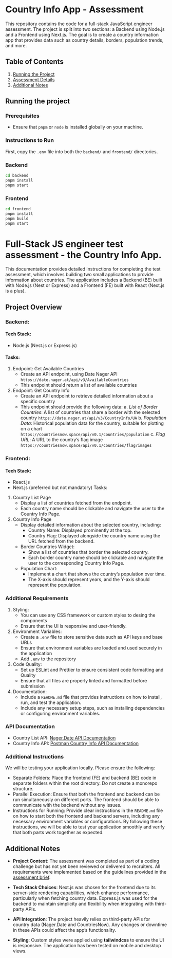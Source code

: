 # Country Info App - Assessment
This repository contains the code for a full-stack JavaScript engineer assessment. The project is split into two sections: a Backend using Node.js and a Frontend using Next.js. The goal is to create a country information app that provides data such as country details, borders, population trends, and more.

## Table of Contents
1. [Running the Project](#running-the-project)
2. [Assessment Details](#full-stack-js-engineer-test-assessment---the-country-info-app)
3. [Additional Notes](#additional-notes)

## Running the project
### Prerequisites
- Ensure that `pnpm` or `node` is installed globally on your machine.

### Instructions to Run

First, copy the `.env` file into both the `backend/` and `frontend/` directories.

### Backend
```bash
cd backend
pnpm install
pnpm start
```
### Frontend
```bash
cd frontend
pnpm install
pnpm build
pnpm start
```

# Full-Stack JS engineer test assessment - the Country Info App.
This documentation provides detailed instructions for completing the test assessment, which involves building two small applications to provide information about countries. The application includes a Backend (BE) built with Node.js (Nest or Express) and a Frontend (FE) built with React (Next.js is a plus).

## Project Overview
### Backend:
#### Tech Stack:
- Node.js (Nest.js or Express.js)
#### Tasks:
1. Endpoint: Get Available Countries
    - Create an API endpoint, using Date Nager API `https://date.nager.at/api/v3/AvailableCountries`
    - This endpoint should return a list of available countries
2. Endpoint: Get Country Info
    - Create an API endpoint to retrieve detailed information about a specific country
    - This endpoint should provide the following data:
    a. *List of Border Countries*: A list of countries that share a border with the selected country `https://date.nager.at/api/v3/CountryInfo/UA`
    b. *Population Data*: Historical population data for the country, suitable for plotting on a chart `https://countriesnow.space/api/v0.1/countries/population`
    c. *Flag URL*: A URL to the country’s flag image `https://countriesnow.space/api/v0.1/countries/flag/images`
### Frontend:
#### Tech Stack:
- React.js
- Next.js (preferred but not mandatory)
Tasks:
1. Country List Page
    - Display a list of countries fetched from the endpoint.
    - Each country name should be clickable and navigate the user to the Country Info Page.
2. Country Info Page
    - Display detailed information about the selected country, including:
        - Country Name: Displayed prominently at the top.
        - Country Flag: Displayed alongside the country name using the URL fetched from the backend.
    - Border Countries Widget:
        - Show a list of countries that border the selected country.
        - Each border country name should be clickable and navigate the user to the corresponding Country Info Page.
    - Population Chart:
        - Implement a chart that shows the country’s population over time.
        - The X-axis should represent years, and the Y-axis should represent the population.
### Additional Requirements
1. Styling:
    - You can use any CSS framework or custom styles to desing the components
    - Ensure that the UI is responsive and user-friendly.
2. Environment Variables:
    - Create a `.env` file to store sensitive data such as API keys and base URLs
    - Ensure that environment variables are loaded and used securely in the application
    - Add `.env` to the repository
3. Code Quality:
    - Set up ESLint and Prettier to ensure consistent code formatting and Quality
    - Ensure that all files are properly linted and formatted before submission
4. Documentation:
    - Include a `README.md` file that provides  instructions on how to install, run, and test the application.
    - Include any necessary setup steps, such as installing dependencies or configuring environment variables.
### API Documentation
- Country List API: [Nager.Date API Documentation](https://date.nager.at/swagger/index.html)
- Country Info API: [Postman Country Info API Documentation](https://documenter.getpostman.com/view/1134062/T1LJjU52)
### Additional Instructions
We will be testing your application locally. Please ensure the following:
- Separate Folders: Place the frontend (FE) and backend (BE) code in separate folders within the root directory. Do not create a monorepo structure.
- Parallel Execution: Ensure that both the frontend and backend can be run simultaneously on different ports. The frontend should be able to communicate with the backend without any issues.
- Instructions for Running: Provide clear instructions in the `README.md` file on how to start both the frontend and backend servers, including any necessary environment variables or configurations.
By following these instructions, we will be able to test your application smoothly and verify that both parts work together as expected.

## Additional Notes

- **Project Context**: The assessment was completed as part of a coding challenge but has not yet been reviewed or delivered to recruiters. All requirements were implemented based on the guidelines provided in the [assessment brief](https://develops.notion.site/Full-Stack-JS-engineer-test-assessment-the-Country-Info-App-5239484850be45d79702fd06773fc65a).

- **Tech Stack Choices**: Next.js was chosen for the frontend due to its server-side rendering capabilities, which enhance performance, particularly when fetching country data. Express.js was used for the backend to maintain simplicity and flexibility when integrating with third-party APIs.

- **API Integration**: The project heavily relies on third-party APIs for country data (Nager.Date and CountriesNow). Any changes or downtime in these APIs could affect the app’s functionality.

- **Styling**: Custom styles were applied using **tailwindcss** to ensure the UI is responsive. The application has been tested on mobile and desktop views.
